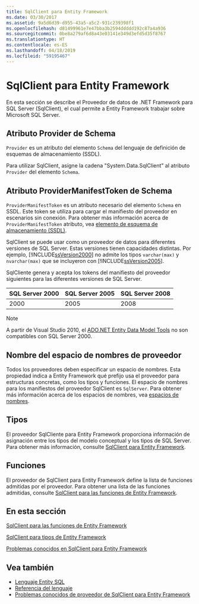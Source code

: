 ```yaml
---
title: SqlClient para Entity Framework
ms.date: 03/30/2017
ms.assetid: 9a5d6d39-d955-43a5-a5c2-931c239398f1
ms.openlocfilehash: d81499961e7e47bba3b2594ddddd192c87a4a936
ms.sourcegitcommit: 0be8a279af6d8a43e03141e349d3efd5d35f8767
ms.translationtype: HT
ms.contentlocale: es-ES
ms.lasthandoff: 04/18/2019
ms.locfileid: "59195467"
---
```

# <a name="sqlclient-for-the-entity-framework"></a>SqlClient para Entity Framework
En esta sección se describe el Proveedor de datos de .NET Framework para SQL Server (SqlClient), el cual permite a Entity Framework trabajar sobre Microsoft SQL Server.  
  
## <a name="provider-schema-attribute"></a>Atributo Provider de Schema  
 `Provider` es un atributo del elemento `Schema` del lenguaje de definición de esquemas de almacenamiento (SSDL).  
  
 Para utilizar SqlClient, asigne la cadena "System.Data.SqlClient" al atributo `Provider` del elemento `Schema`.  
  
## <a name="providermanifesttoken-schema-attribute"></a>Atributo ProviderManifestToken de Schema  
 `ProviderManifestToken` es un atributo necesario del elemento `Schema` en SSDL. Este token se utiliza para cargar el manifiesto del proveedor en escenarios sin conexión. Para obtener más información acerca de `ProviderManifestToken` atributo, vea [elemento de esquema de almacenamiento (SSDL)](/ef/ef6/modeling/designer/advanced/edmx/ssdl-spec#schema-element-ssdl).  
  
 SqlClient se puede usar como un proveedor de datos para diferentes versiones de SQL Server. Estas versiones tienen capacidades distintas. Por ejemplo, [!INCLUDE[ssVersion2000](../../../../../includes/ssversion2000-md.md)] no admite los tipos `varchar(max)` y `nvarchar(max)` que se incluyeron con [!INCLUDE[ssVersion2005](../../../../../includes/ssversion2005-md.md)].  
  
 SqlCliente genera y acepta los tokens del manifiesto del proveedor siguientes para las diferentes versiones de SQL Server.  
  
|SQL Server 2000|SQL Server 2005|SQL Server 2008|  
|-|-|-|  
|2000|2005|2008|  
  
> [!NOTE]
>  A partir de Visual Studio 2010, el [ADO.NET Entity Data Model Tools](https://docs.microsoft.com/previous-versions/dotnet/netframework-4.0/bb399249(v=vs.100)) no son compatibles con SQL Server 2000.  
  
## <a name="provider-namespace-name"></a>Nombre del espacio de nombres de proveedor  
 Todos los proveedores deben especificar un espacio de nombres. Esta propiedad indica a Entity Framework qué prefijo usa el proveedor para estructuras concretas, como los tipos y funciones. El espacio de nombres para los manifiestos del proveedor SqlClient es `SqlServer`. Para obtener más información acerca de los espacios de nombres, vea [espacios de nombres](../../../../../docs/framework/data/adonet/ef/language-reference/namespaces-entity-sql.md).  
  
## <a name="types"></a>Tipos  
 El proveedor SqlCliente para Entity Framework proporciona información de asignación entre los tipos del modelo conceptual y los tipos de SQL Server. Para obtener más información, consulte [SqlClient para Entity Framework](../../../../../docs/framework/data/adonet/ef/sqlclient-for-ef-types.md).  
  
## <a name="functions"></a>Funciones  
 El proveedor de SqlClient para Entity Framework define la lista de funciones admitidas por el proveedor. Para obtener una lista de las funciones admitidas, consulte [SqlClient para las funciones de Entity Framework](../../../../../docs/framework/data/adonet/ef/sqlclient-for-ef-functions.md).  
  
## <a name="in-this-section"></a>En esta sección  
 [SqlClient para las funciones de Entity Framework](../../../../../docs/framework/data/adonet/ef/sqlclient-for-ef-functions.md)  
  
 [SqlClient para tipos de Entity Framework](../../../../../docs/framework/data/adonet/ef/sqlclient-for-ef-types.md)  
  
 [Problemas conocidos en SqlClient para Entity Framework](../../../../../docs/framework/data/adonet/ef/known-issues-in-sqlclient-for-entity-framework.md)  
  
## <a name="see-also"></a>Vea también

- [Lenguaje Entity SQL](../../../../../docs/framework/data/adonet/ef/language-reference/entity-sql-language.md)
- [Referencia del lenguaje](../../../../../docs/framework/data/adonet/ef/language-reference/index.md)
- [Problemas conocidos de proveedor de SqlClient para Entity Framework](../../../../../docs/framework/data/adonet/ef/sqlclient-for-the-entity-framework.md)
